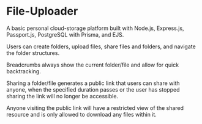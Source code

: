# File-Uploader

A basic personal cloud-storage platform built with Node.js, Express.js, Passport.js, PostgreSQL with Prisma, and EJS.

Users can create folders, upload files, share files and folders, and navigate the folder structures.

Breadcrumbs always show the current folder/file and allow for quick backtracking.

Sharing a folder/file generates a public link that users can share with anyone, when the specified duration passes or the user has stopped sharing the link will no longer be accessible.

Anyone visiting the public link will have a restricted view of the shared resource and is only allowed to download any files within it.
